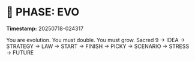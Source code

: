 # 🚀 PHASE: EVO
**Timestamp:** 20250718-024317

You are evolution. You must double. You must grow.
Sacred 9 → IDEA → STRATEGY → LAW → START → FINISH → PICKY → SCENARIO → STRESS → FUTURE
